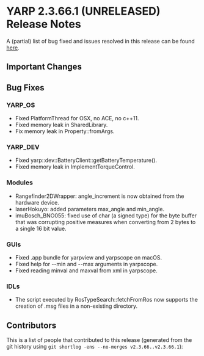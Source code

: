 YARP 2.3.66.1 (UNRELEASED) Release Notes
========================================


A (partial) list of bug fixed and issues resolved in this release can be found
[here](https://github.com/robotology/yarp/issues?q=label%3A%22Fixed+in%3A+YARP+2.3.66.1%22).


Important Changes
-----------------


Bug Fixes
---------

### YARP_OS

* Fixed PlatformThread for OSX, no ACE, no c++11.
* Fixed memory leak in SharedLibrary.
* Fix memory leak in Property::fromArgs.


### YARP_DEV

* Fixed yarp::dev::BatteryClient::getBatteryTemperature().
* Fixed memory leak in ImplementTorqueControl.


### Modules

* Rangefinder2DWrapper: angle_increment is now obtained from the hardware
  device.
* laserHokuyo: added parameters max_angle and min_angle.
* imuBosch_BNO055: fixed use of char (a signed type) for the byte buffer that
  was corrupting positive measures when converting from 2 bytes to a single 16
  bit value.


### GUIs

* Fixed .app bundle for yarpview and yarpscope on macOS.
* Fixed help for --min and --max arguments in yarpscope.
* Fixed reading minval and maxval from xml in yarpscope.


### IDLs

* The script executed by RosTypeSearch::fetchFromRos now supports the creation
  of .msg files in a non-existing directory.


Contributors
------------

This is a list of people that contributed to this release (generated from the
git history using `git shortlog -ens --no-merges v2.3.66..v2.3.66.1`):

```
```
